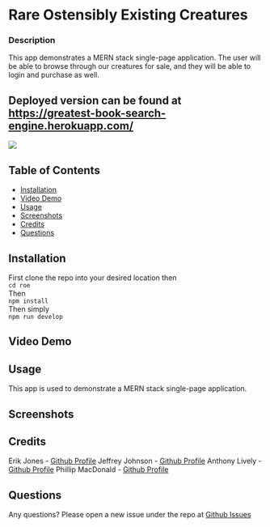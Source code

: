 # Rare Ostensibly Existing Creatures
 
### Description 
This app demonstrates a MERN stack single-page application. The user will be able to browse through our creatures for sale, and they will be able to login and purchase as well.
  
## Deployed version can be found at https://greatest-book-search-engine.herokuapp.com/


![](https://github.com/Jonzee1914/roe)

## Table of Contents 
* [Installation](#installation)
* [Video Demo](#video-demo)
* [Usage](#usage)
* [Screenshots](#screenshots)
* [Credits](#credits)
* [Questions](#questions)

## Installation

First clone the repo into your desired location then <br/>
`cd roe` <br/>
Then <br/>
`npm install` <br/>
Then simply <br/>
`npm run develop`

## Video Demo
  
## Usage 
This app is used to demonstrate a MERN stack single-page application.

## Screenshots


## Credits
Erik Jones - [Github Profile](https://github.com/Jonzee1914)
Jeffrey Johnson - [Github Profile](https://github.com/frankp27)
Anthony Lively - [Github Profile](https://github.com/Spooncodes)
Phillip MacDonald - [Github Profile](https://github.com/pmacdonald15)


## Questions

Any questions? Please open a new issue under the repo at [Github Issues](https://github.com/Jonzee1914/roe/issues)


